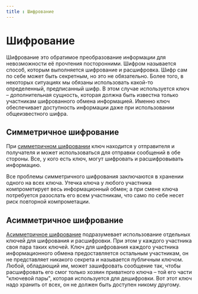 ```yaml
---
title : Шифрование
---
```


# Шифрование

Шифрование это обратимое преобразование информации для невозможности её прочтения посторонними. Шифром называется способ, которым выполняется шифрование и расшифровка. Шифр сам по себе может быть секретным, но это не обязательно. Более того, в некоторых ситуациях мы обязаны использовать какой-то определенный, предписанный шифр. В этом случае используется ключ – дополнительная сущность, которая должна быть известна только участникам шифрованного обмена информацией. Именно ключ обеспечивает доступность информации даже при использовании общеизвестного шифра.

## Симметричное шифрование

При [симметричном шифровании](symmetric) ключ находится у отправителя и получателя и может использоваться для отправки сообщений в обе стороны. Все, у кого есть ключ, могут шифровать и расшифровывать информацию. 

Все проблемы симметричного шифрования заключаются в хранении одного на всех ключа. Утечка ключа у любого участника компрометирует весь информационный обмен; а при смене ключа потребуется разослать его всем участникам, что само по себе несет риск повторной компрометации.

## Асимметричное шифрование

[Асимметричное шифрование](asymetric) подразумевает использование отдельных ключей для шифрования и расшифровки. При этом у каждого участника своя пара таких ключей. Ключ для шифрования каждого участника информационного обмена предоставляется остальным участникам, он не представляет никакого секрета и называется публичным ключом. Любой, обладающий им, может зашифровать сообщение так, чтобы расшифровать его смог только хозяин приватного ключа – той его части "ключевой пары", которая используется для дешифровки. Вот этот ключ надо хранить от всех, он не должен быть доступен никому другому.
